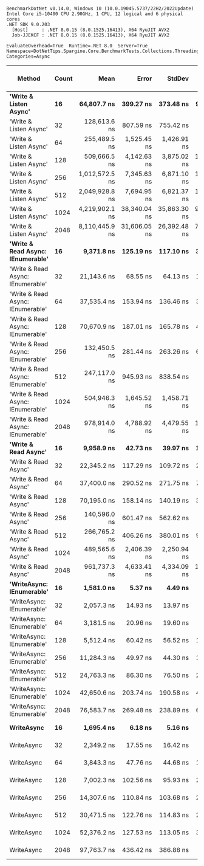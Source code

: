 ```

BenchmarkDotNet v0.14.0, Windows 10 (10.0.19045.5737/22H2/2022Update)
Intel Core i5-10400 CPU 2.90GHz, 1 CPU, 12 logical and 6 physical cores
.NET SDK 9.0.203
  [Host]     : .NET 8.0.15 (8.0.1525.16413), X64 RyuJIT AVX2
  Job-JJEKCF : .NET 8.0.15 (8.0.1525.16413), X64 RyuJIT AVX2

EvaluateOverhead=True  Runtime=.NET 8.0  Server=True  
Namespace=DotNetTips.Spargine.Core.BenchmarkTests.Collections.Threading  Categories=Async  

```
| Method                            | Count | Mean           | Error        | StdDev       | StdErr      | Min            | Q1             | Median         | Q3             | Max            | Op/s      | CI99.9% Margin | Iterations | Kurtosis | MValue | Skewness | Rank | LogicalGroup | Baseline | Gen0   | Completed Work Items | Lock Contentions | Exceptions | Code Size | Allocated |
|---------------------------------- |------ |---------------:|-------------:|-------------:|------------:|---------------:|---------------:|---------------:|---------------:|---------------:|----------:|---------------:|-----------:|---------:|-------:|---------:|-----:|------------- |--------- |-------:|---------------------:|-----------------:|-----------:|----------:|----------:|
| **&#39;Write &amp; Listen Async&#39;**            | **16**    |    **64,807.7 ns** |    **399.27 ns** |    **373.48 ns** |    **96.43 ns** |    **64,241.3 ns** |    **64,546.6 ns** |    **64,798.7 ns** |    **65,140.2 ns** |    **65,377.4 ns** |  **15,430.3** |    **-40.7158 ns** |      **15.00** |    **1.613** |  **2.000** |   **0.0013** |   **20** | *****            | **No**       |      **-** |                    **-** |                **-** |          **-** |        **NA** |   **4.08 KB** |
| &#39;Write &amp; Listen Async&#39;            | 32    |   128,613.6 ns |    807.59 ns |    755.42 ns |   195.05 ns |   127,536.2 ns |   127,881.3 ns |   128,888.8 ns |   129,128.2 ns |   129,831.2 ns |   7,775.2 |    -90.0247 ns |      15.00 |    1.520 |  2.000 |  -0.1052 |   24 | *            | No       |      - |                    - |                - |          - |        NA |   6.13 KB |
| &#39;Write &amp; Listen Async&#39;            | 64    |   255,489.5 ns |  1,525.45 ns |  1,426.91 ns |   368.43 ns |   253,295.4 ns |   254,300.7 ns |   255,224.8 ns |   256,659.9 ns |   257,771.1 ns |   3,914.1 |   -176.7130 ns |      15.00 |    1.530 |  2.000 |   0.1851 |   28 | *            | No       |      - |                    - |                - |          - |        NA |  11.38 KB |
| &#39;Write &amp; Listen Async&#39;            | 128   |   509,666.5 ns |  4,142.63 ns |  3,875.02 ns | 1,000.53 ns |   504,288.0 ns |   506,246.6 ns |   508,617.8 ns |   512,519.7 ns |   516,879.6 ns |   1,962.1 |   -492.7627 ns |      15.00 |    1.688 |  2.000 |   0.2709 |   31 | *            | No       |      - |                    - |                - |          - |        NA |  21.51 KB |
| &#39;Write &amp; Listen Async&#39;            | 256   | 1,012,572.5 ns |  7,345.63 ns |  6,871.10 ns | 1,774.11 ns | 1,003,849.9 ns | 1,008,050.8 ns | 1,009,265.5 ns | 1,016,529.6 ns | 1,026,985.1 ns |     987.6 |   -879.5557 ns |      15.00 |    2.250 |  2.000 |   0.6958 |   33 | *            | No       |      - |                    - |                - |          - |        NA |  41.93 KB |
| &#39;Write &amp; Listen Async&#39;            | 512   | 2,049,928.8 ns |  7,694.95 ns |  6,821.37 ns | 1,823.09 ns | 2,036,096.5 ns | 2,046,150.2 ns | 2,050,151.2 ns | 2,054,360.5 ns | 2,063,259.0 ns |     487.8 |   -904.5443 ns |      14.00 |    2.463 |  2.000 |  -0.0844 |   34 | *            | No       |      - |                    - |                - |          - |        NA |  82.14 KB |
| &#39;Write &amp; Listen Async&#39;            | 1024  | 4,219,902.1 ns | 38,340.04 ns | 35,863.30 ns | 9,259.86 ns | 4,168,874.6 ns | 4,190,533.2 ns | 4,223,530.9 ns | 4,249,125.4 ns | 4,280,598.0 ns |     237.0 | -4,622.4315 ns |      15.00 |    1.523 |  2.000 |   0.1582 |   35 | *            | No       |      - |                    - |                - |          - |        NA | 162.34 KB |
| &#39;Write &amp; Listen Async&#39;            | 2048  | 8,110,445.9 ns | 31,606.05 ns | 26,392.48 ns | 7,319.96 ns | 8,084,582.8 ns | 8,098,940.6 ns | 8,103,653.1 ns | 8,110,582.8 ns | 8,179,353.1 ns |     123.3 | -3,653.4783 ns |      13.00 |    3.986 |  2.000 |   1.3474 |   36 | *            | No       |      - |                    - |                - |          - |        NA | 322.37 KB |
| **&#39;Write &amp; Read Async: IEnumerable&#39;** | **16**    |     **9,371.8 ns** |    **125.19 ns** |    **117.10 ns** |    **30.24 ns** |     **9,173.1 ns** |     **9,282.5 ns** |     **9,396.3 ns** |     **9,459.2 ns** |     **9,568.8 ns** | **106,703.6** |     **-7.6176 ns** |      **15.00** |    **1.730** |  **2.000** |  **-0.1027** |    **9** | *****            | **No**       | **0.0305** |              **16.0359** |           **0.0084** |          **-** |     **519 B** |   **5.15 KB** |
| &#39;Write &amp; Read Async: IEnumerable&#39; | 32    |    21,143.6 ns |     68.55 ns |     64.13 ns |    16.56 ns |    21,004.2 ns |    21,099.9 ns |    21,152.6 ns |    21,182.1 ns |    21,238.3 ns |  47,295.6 |     -0.7785 ns |      15.00 |    2.353 |  2.000 |  -0.3902 |   13 | *            | No       | 0.0610 |              32.0642 |           0.0002 |          - |     519 B |   8.82 KB |
| &#39;Write &amp; Read Async: IEnumerable&#39; | 64    |    37,535.4 ns |    153.94 ns |    136.46 ns |    36.47 ns |    37,289.3 ns |    37,497.5 ns |    37,560.2 ns |    37,600.6 ns |    37,756.1 ns |  26,641.5 |    -11.2353 ns |      14.00 |    2.150 |  2.000 |  -0.3042 |   17 | *            | No       | 0.1221 |              64.0494 |           0.0002 |          - |     519 B |  17.32 KB |
| &#39;Write &amp; Read Async: IEnumerable&#39; | 128   |    70,670.9 ns |    187.01 ns |    165.78 ns |    44.31 ns |    70,460.6 ns |    70,520.5 ns |    70,645.8 ns |    70,777.6 ns |    71,001.5 ns |  14,150.1 |    -15.1536 ns |      14.00 |    1.866 |  2.000 |   0.4209 |   21 | *            | No       | 0.3662 |             128.0514 |                - |          - |     519 B |  34.07 KB |
| &#39;Write &amp; Read Async: IEnumerable&#39; | 256   |   132,450.5 ns |    281.44 ns |    263.26 ns |    67.97 ns |   131,905.6 ns |   132,246.4 ns |   132,472.9 ns |   132,591.3 ns |   132,887.6 ns |   7,550.0 |    -26.4862 ns |      15.00 |    2.226 |  2.000 |  -0.2265 |   25 | *            | No       | 0.7324 |             256.3538 |                - |          - |     519 B |  67.32 KB |
| &#39;Write &amp; Read Async: IEnumerable&#39; | 512   |   247,117.0 ns |    945.93 ns |    838.54 ns |   224.11 ns |   245,464.3 ns |   246,684.1 ns |   247,004.5 ns |   247,560.4 ns |   248,565.3 ns |   4,046.7 |   -105.0547 ns |      14.00 |    2.268 |  2.000 |  -0.0389 |   27 | *            | No       | 1.4648 |             512.4155 |                - |          - |     519 B | 133.57 KB |
| &#39;Write &amp; Read Async: IEnumerable&#39; | 1024  |   504,946.3 ns |  1,645.52 ns |  1,458.71 ns |   389.86 ns |   502,405.7 ns |   504,367.3 ns |   505,012.5 ns |   506,123.6 ns |   506,948.6 ns |   1,980.4 |   -187.9284 ns |      14.00 |    1.823 |  2.000 |  -0.4032 |   31 | *            | No       | 2.9297 |            1024.2949 |                - |          - |     519 B | 265.82 KB |
| &#39;Write &amp; Read Async: IEnumerable&#39; | 2048  |   978,914.0 ns |  4,788.92 ns |  4,479.55 ns | 1,156.62 ns |   971,852.6 ns |   974,855.7 ns |   980,309.7 ns |   981,607.0 ns |   988,371.0 ns |   1,021.5 |   -570.8080 ns |      15.00 |    2.191 |  2.000 |   0.1183 |   32 | *            | No       | 5.8594 |            2048.7676 |                - |          - |     519 B | 530.08 KB |
| **&#39;Write &amp; Read Async&#39;**              | **16**    |     **9,958.9 ns** |     **42.73 ns** |     **39.97 ns** |    **10.32 ns** |     **9,884.0 ns** |     **9,943.4 ns** |     **9,965.7 ns** |     **9,988.5 ns** |    **10,007.0 ns** | **100,412.9** |      **2.3395 ns** |      **15.00** |    **1.956** |  **2.000** |  **-0.4837** |   **10** | *****            | **No**       | **0.0458** |              **16.0240** |           **0.0141** |          **-** |     **520 B** |   **5.13 KB** |
| &#39;Write &amp; Read Async&#39;              | 32    |    22,345.2 ns |    117.29 ns |    109.72 ns |    28.33 ns |    22,118.6 ns |    22,298.5 ns |    22,360.2 ns |    22,399.8 ns |    22,548.8 ns |  44,752.3 |     -6.6643 ns |      15.00 |    2.641 |  2.000 |  -0.0129 |   14 | *            | No       | 0.0610 |              32.0343 |           0.0003 |          - |     520 B |    8.8 KB |
| &#39;Write &amp; Read Async&#39;              | 64    |    37,400.0 ns |    290.52 ns |    271.75 ns |    70.17 ns |    36,985.6 ns |    37,208.6 ns |    37,403.6 ns |    37,558.9 ns |    37,922.1 ns |  26,738.0 |    -27.5828 ns |      15.00 |    2.038 |  2.000 |   0.2891 |   17 | *            | No       | 0.1221 |              64.1102 |           0.0001 |          - |     520 B |   17.3 KB |
| &#39;Write &amp; Read Async&#39;              | 128   |    70,195.0 ns |    158.14 ns |    140.19 ns |    37.47 ns |    69,862.2 ns |    70,127.8 ns |    70,224.4 ns |    70,281.2 ns |    70,375.3 ns |  14,246.0 |    -11.7330 ns |      14.00 |    2.816 |  2.000 |  -0.8155 |   21 | *            | No       | 0.3662 |             128.1458 |           0.0002 |          - |     520 B |  34.05 KB |
| &#39;Write &amp; Read Async&#39;              | 256   |   140,596.0 ns |    601.47 ns |    562.62 ns |   145.27 ns |   139,714.3 ns |   140,115.0 ns |   140,493.7 ns |   140,870.6 ns |   141,742.6 ns |   7,112.6 |    -65.1334 ns |      15.00 |    2.141 |  2.000 |   0.3969 |   26 | *            | No       | 0.7324 |             256.0918 |           0.0002 |          - |     520 B |   67.3 KB |
| &#39;Write &amp; Read Async&#39;              | 512   |   266,765.2 ns |    406.26 ns |    380.01 ns |    98.12 ns |   265,902.4 ns |   266,681.8 ns |   266,786.6 ns |   267,034.0 ns |   267,307.3 ns |   3,748.6 |    -41.5596 ns |      15.00 |    2.741 |  2.000 |  -0.6823 |   29 | *            | No       | 1.4648 |             512.7373 |           0.0005 |          - |     520 B | 133.55 KB |
| &#39;Write &amp; Read Async&#39;              | 1024  |   489,565.6 ns |  2,406.39 ns |  2,250.94 ns |   581.19 ns |   485,813.1 ns |   488,085.7 ns |   489,339.9 ns |   491,541.4 ns |   492,717.9 ns |   2,042.6 |   -283.0952 ns |      15.00 |    1.634 |  2.000 |  -0.0931 |   30 | *            | No       | 2.9297 |            1024.6699 |                - |          - |     520 B |  265.8 KB |
| &#39;Write &amp; Read Async&#39;              | 2048  |   961,737.3 ns |  4,633.41 ns |  4,334.09 ns | 1,119.06 ns |   954,115.1 ns |   958,725.2 ns |   961,801.7 ns |   964,164.5 ns |   970,064.7 ns |   1,039.8 |   -552.0288 ns |      15.00 |    2.248 |  2.000 |   0.2433 |   32 | *            | No       | 5.8594 |            2049.2949 |                - |          - |     520 B | 530.05 KB |
| **&#39;WriteAsync: IEnumerable&#39;**         | **16**    |     **1,581.0 ns** |      **5.37 ns** |      **4.49 ns** |     **1.24 ns** |     **1,571.7 ns** |     **1,578.8 ns** |     **1,580.7 ns** |     **1,583.7 ns** |     **1,589.0 ns** | **632,494.2** |      **5.8780 ns** |      **13.00** |    **2.590** |  **2.000** |  **-0.3352** |    **1** | *****            | **No**       | **0.0172** |               **1.0291** |                **-** |          **-** |     **513 B** |   **1.65 KB** |
| &#39;WriteAsync: IEnumerable&#39;         | 32    |     2,057.3 ns |     14.93 ns |     13.97 ns |     3.61 ns |     2,031.6 ns |     2,048.1 ns |     2,060.3 ns |     2,066.1 ns |     2,082.6 ns | 486,064.7 |      5.6971 ns |      15.00 |    2.076 |  2.000 |  -0.0720 |    3 | *            | No       | 0.0153 |               1.0290 |                - |          - |     513 B |   1.65 KB |
| &#39;WriteAsync: IEnumerable&#39;         | 64    |     3,181.5 ns |     20.96 ns |     19.60 ns |     5.06 ns |     3,149.6 ns |     3,167.2 ns |     3,184.1 ns |     3,191.3 ns |     3,219.7 ns | 314,319.9 |      4.9694 ns |      15.00 |    2.030 |  2.000 |   0.1143 |    5 | *            | No       | 0.0305 |               1.0186 |                - |          - |     513 B |    2.9 KB |
| &#39;WriteAsync: IEnumerable&#39;         | 128   |     5,512.4 ns |     60.42 ns |     56.52 ns |    14.59 ns |     5,412.0 ns |     5,464.4 ns |     5,533.4 ns |     5,555.7 ns |     5,593.4 ns | 181,408.9 |      0.2039 ns |      15.00 |    1.527 |  2.000 |  -0.2174 |    7 | *            | No       | 0.0534 |               1.0187 |                - |          - |     513 B |   5.15 KB |
| &#39;WriteAsync: IEnumerable&#39;         | 256   |    11,284.3 ns |     49.97 ns |     44.30 ns |    11.84 ns |    11,216.2 ns |    11,253.7 ns |    11,278.8 ns |    11,314.7 ns |    11,375.7 ns |  88,618.7 |      1.0806 ns |      14.00 |    2.141 |  2.000 |   0.4268 |   11 | *            | No       | 0.0916 |               1.0022 |           0.0001 |          - |     513 B |    9.4 KB |
| &#39;WriteAsync: IEnumerable&#39;         | 512   |    24,763.3 ns |     86.30 ns |     76.50 ns |    20.45 ns |    24,642.8 ns |    24,723.2 ns |    24,763.3 ns |    24,814.5 ns |    24,883.1 ns |  40,382.3 |     -3.2231 ns |      14.00 |    1.621 |  2.000 |  -0.1252 |   15 | *            | No       | 0.1831 |               1.0001 |           0.0001 |          - |     513 B |  17.65 KB |
| &#39;WriteAsync: IEnumerable&#39;         | 1024  |    42,650.6 ns |    203.74 ns |    190.58 ns |    49.21 ns |    42,351.3 ns |    42,520.3 ns |    42,603.1 ns |    42,806.1 ns |    43,024.0 ns |  23,446.3 |    -17.1036 ns |      15.00 |    2.010 |  2.000 |   0.4976 |   18 | *            | No       | 0.3662 |               1.0001 |                - |          - |     513 B |   33.9 KB |
| &#39;WriteAsync: IEnumerable&#39;         | 2048  |    76,583.7 ns |    269.48 ns |    238.89 ns |    63.85 ns |    76,195.9 ns |    76,426.8 ns |    76,584.6 ns |    76,691.0 ns |    77,006.0 ns |  13,057.6 |    -24.9226 ns |      14.00 |    2.029 |  2.000 |   0.0774 |   22 | *            | No       | 0.7324 |               1.0000 |           0.0005 |          - |     513 B |  66.15 KB |
| **WriteAsync**                        | **16**    |     **1,695.4 ns** |      **6.18 ns** |      **5.16 ns** |     **1.43 ns** |     **1,687.9 ns** |     **1,692.8 ns** |     **1,695.6 ns** |     **1,697.1 ns** |     **1,706.7 ns** | **589,845.0** |      **5.7847 ns** |      **13.00** |    **2.594** |  **2.000** |   **0.3414** |    **2** | *****            | **No**       | **0.0172** |               **1.0151** |           **0.0000** |          **-** |     **514 B** |   **1.63 KB** |
| WriteAsync                        | 32    |     2,349.2 ns |     17.55 ns |     16.42 ns |     4.24 ns |     2,329.7 ns |     2,334.6 ns |     2,347.2 ns |     2,361.8 ns |     2,378.6 ns | 425,679.2 |      5.3805 ns |      15.00 |    1.650 |  2.000 |   0.3990 |    4 | *            | No       | 0.0153 |               1.0151 |                - |          - |     514 B |   1.63 KB |
| WriteAsync                        | 64    |     3,843.3 ns |     47.76 ns |     44.68 ns |    11.54 ns |     3,773.7 ns |     3,815.9 ns |     3,836.6 ns |     3,867.9 ns |     3,928.5 ns | 260,193.8 |      1.7321 ns |      15.00 |    2.186 |  2.000 |   0.3621 |    6 | *            | No       | 0.0305 |               1.0178 |           0.0000 |          - |     514 B |   2.88 KB |
| WriteAsync                        | 128   |     7,002.3 ns |    102.56 ns |     95.93 ns |    24.77 ns |     6,855.2 ns |     6,925.0 ns |     7,006.6 ns |     7,092.5 ns |     7,129.3 ns | 142,811.1 |     -4.8845 ns |      15.00 |    1.550 |  2.000 |  -0.1404 |    8 | *            | No       | 0.0534 |               1.0172 |           0.0000 |          - |     514 B |   5.13 KB |
| WriteAsync                        | 256   |    14,307.6 ns |    110.84 ns |    103.68 ns |    26.77 ns |    14,154.7 ns |    14,225.8 ns |    14,326.0 ns |    14,371.4 ns |    14,511.2 ns |  69,892.7 |     -5.8851 ns |      15.00 |    1.961 |  2.000 |   0.0481 |   12 | *            | No       | 0.0916 |               1.0005 |           0.0001 |          - |     514 B |   9.38 KB |
| WriteAsync                        | 512   |    30,471.5 ns |    122.76 ns |    114.83 ns |    29.65 ns |    30,297.6 ns |    30,405.5 ns |    30,452.1 ns |    30,545.4 ns |    30,660.3 ns |  32,817.5 |     -7.3244 ns |      15.00 |    1.811 |  2.000 |   0.0530 |   16 | *            | No       | 0.1831 |               1.0001 |           0.0001 |          - |     514 B |  17.63 KB |
| WriteAsync                        | 1024  |    52,376.2 ns |    127.53 ns |    113.05 ns |    30.21 ns |    52,130.4 ns |    52,297.2 ns |    52,391.8 ns |    52,447.7 ns |    52,549.8 ns |  19,092.6 |     -8.1074 ns |      14.00 |    2.414 |  2.000 |  -0.3384 |   19 | *            | No       | 0.3662 |               1.0001 |           0.0002 |          - |     514 B |  33.88 KB |
| WriteAsync                        | 2048  |    97,763.7 ns |    436.42 ns |    386.88 ns |   103.40 ns |    96,817.5 ns |    97,594.3 ns |    97,748.6 ns |    97,928.5 ns |    98,518.1 ns |  10,228.7 |    -44.6984 ns |      14.00 |    3.712 |  2.000 |  -0.4529 |   23 | *            | No       | 0.7324 |               1.0000 |           0.0006 |          - |     514 B |  66.13 KB |
